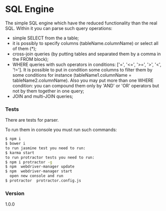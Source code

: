 # SQL Engine

The simple SQL engine which have the reduced functionality than the real SQL. Within it you can parse such query
operations:
* simple SELECT from the a table;
* it is possibly to specify columns (tableName.columnName) or select all of them (*);
* cross-join queries (by putting tables and separated them by a comma in the FROM block);
* WHERE queries with such operators in conditions: ['=', '<=', '>=', '>', '<', '!=']. It is possible to put in condition some columns to filter them by some conditions for instance (tableName1.columnName = tableName2.columnName).
Also you may put more than one WHERE condition: you can compound them only by 'AND' or 'OR' operators but not by them together in one query;
* JOIN and multi-JOIN queries;

### Tests

There are tests for parser.

To run them in console you must run such commands:

```sh
$ npm i
$ bower i
to run jasmine test you need to run:
$ karma start
to run protractor tests you need to run:
$ npm i protractor -g
$ npm  webdriver-manager update
$ npm  webdriver-manager start
  open new console and run
$ protractor  protractor.config.js
```


### Version
1.0.0